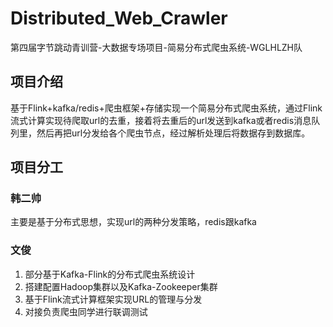# Distributed_Web_Crawler
第四届字节跳动青训营-大数据专场项目-简易分布式爬虫系统-WGLHLZH队

## 项目介绍
基于Flink+kafka/redis+爬虫框架+存储实现一个简易分布式爬虫系统，通过Flink流式计算实现待爬取url的去重，接着将去重后的url发送到kafka或者redis消息队列里，然后再把url分发给各个爬虫节点，经过解析处理后将数据存到数据库。

## 项目分工
### 韩二帅
主要是基于分布式思想，实现url的两种分发策略，redis跟kafka
### 文俊
1. 部分基于Kafka-Flink的分布式爬虫系统设计
2. 搭建配置Hadoop集群以及Kafka-Zookeeper集群
3. 基于Flink流式计算框架实现URL的管理与分发
4. 对接负责爬虫同学进行联调测试
